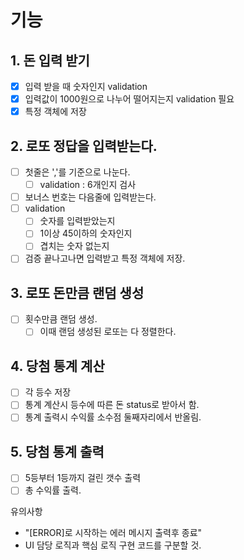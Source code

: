 # 기능 
## 1. 돈 입력 받기
- [x] 입력 받을 때 숫자인지 validation
- [x] 입력값이 1000원으로 나누어 떨어지는지 validation 필요
- [x] 특정 객체에 저장

## 2. 로또 정답을 입력받는다.
- [ ] 첫줄은 ','를 기준으로 나눈다.
  - [ ] validation : 6개인지 검사
- [ ] 보너스 번호는 다음줄에 입력받는다.
- [ ] validation
  - [ ] 숫자를 입력받았는지
  - [ ] 1이상 45이하의 숫자인지
  - [ ] 겹치는 숫자 없는지
- [ ] 검증 끝나고나면 입력받고 특정 객체에 저장.

## 3. 로또 돈만큼 랜덤 생성
- [ ] 횟수만큼 랜덤 생성.
  - [ ] 이때 랜덤 생성된 로또는 다 정렬한다.

## 4. 당첨 통계 계산
- [ ] 각 등수 저장
- [ ] 통계 계산시 등수에 따른 돈 status로 받아서 함.
- [ ] 통계 출력시 수익률 소수점 둘째자리에서 반올림.
## 5. 당첨 통계 출력
- [ ] 5등부터 1등까지 걸린 갯수 출력
- [ ] 총 수익률 출력.

유의사항 
- "[ERROR]로 시작하는 에러 메시지 출력후 종료"
- UI 담당 로직과 핵심 로직 구현 코드를 구분할 것.
